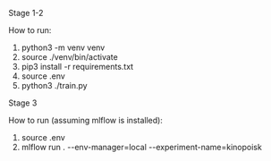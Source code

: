 Stage 1-2

How to run:
1. python3 -m venv venv
2. source ./venv/bin/activate
3. pip3 install -r requirements.txt
4. source .env
5. python3 ./train.py

Stage 3

How to run (assuming mlflow is installed):
1. source .env
2. mlflow run . --env-manager=local --experiment-name=kinopoisk

